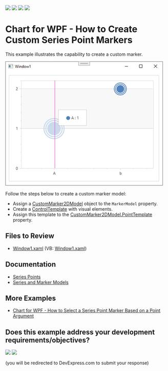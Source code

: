 <!-- default badges list -->
![](https://img.shields.io/endpoint?url=https://codecentral.devexpress.com/api/v1/VersionRange/128569564/22.2.2%2B)
[![](https://img.shields.io/badge/Open_in_DevExpress_Support_Center-FF7200?style=flat-square&logo=DevExpress&logoColor=white)](https://supportcenter.devexpress.com/ticket/details/E1943)
[![](https://img.shields.io/badge/📖_How_to_use_DevExpress_Examples-e9f6fc?style=flat-square)](https://docs.devexpress.com/GeneralInformation/403183)
[![](https://img.shields.io/badge/💬_Leave_Feedback-feecdd?style=flat-square)](#does-this-example-address-your-development-requirementsobjectives)
<!-- default badges end -->

# Chart for WPF -  How to Create Custom Series Point Markers

This example illustrates the capability to create a custom marker.

![Custom Point Marker](./images/chart.png)

Follow the steps below to create a custom marker model:

* Assign a [CustomMarker2DModel](https://docs.devexpress.com/WPF/DevExpress.Xpf.Charts.CustomMarker2DModel) object to the `MarkerModel` property.
* Create a [ControlTemplate](https://learn.microsoft.com/en-us/dotnet/desktop/wpf/controls/how-to-create-apply-template?view=netdesktop-7.0) with visual elements.
* Assign this template to the [CustomMarker2DModel.PointTemplate](https://docs.devexpress.com/WPF/DevExpress.Xpf.Charts.CustomMarker2DModel.PointTemplate) property.

## Files to Review 

* [Window1.xaml](./CS/WpfApplication1/Window1.xaml) (VB: [Window1.xaml](./VB/WpfApplication1/Window1.xaml))

## Documentation

* [Series Points](https://docs.devexpress.com/WPF/6340/controls-and-libraries/charts-suite/chart-control/series/series-points)
* [Series and Marker Models](https://docs.devexpress.com/WPF/4285/controls-and-libraries/charts-suite/chart-control/series/series-and-marker-models)

## More Examples 

* [Chart for WPF - How to Select a Series Point Marker Based on a Point Argument](https://github.com/DevExpress-Examples/select-a-series-point-marker-based-on-a-point-argument)
<!-- feedback -->
## Does this example address your development requirements/objectives?

[<img src="https://www.devexpress.com/support/examples/i/yes-button.svg"/>](https://www.devexpress.com/support/examples/survey.xml?utm_source=github&utm_campaign=wpf-chart-create-custom-series-point-markers&~~~was_helpful=yes) [<img src="https://www.devexpress.com/support/examples/i/no-button.svg"/>](https://www.devexpress.com/support/examples/survey.xml?utm_source=github&utm_campaign=wpf-chart-create-custom-series-point-markers&~~~was_helpful=no)

(you will be redirected to DevExpress.com to submit your response)
<!-- feedback end -->
